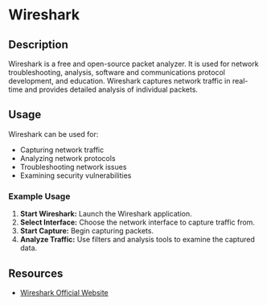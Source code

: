 # Wireshark

## Description

Wireshark is a free and open-source packet analyzer. It is used for network troubleshooting, analysis, software and communications protocol development, and education. Wireshark captures network traffic in real-time and provides detailed analysis of individual packets.

## Usage

Wireshark can be used for:

*   Capturing network traffic
*   Analyzing network protocols
*   Troubleshooting network issues
*   Examining security vulnerabilities

### Example Usage

1.  **Start Wireshark:** Launch the Wireshark application.
2.  **Select Interface:** Choose the network interface to capture traffic from.
3.  **Start Capture:** Begin capturing packets.
4.  **Analyze Traffic:** Use filters and analysis tools to examine the captured data.

## Resources

*   [Wireshark Official Website](https://www.wireshark.org/)
